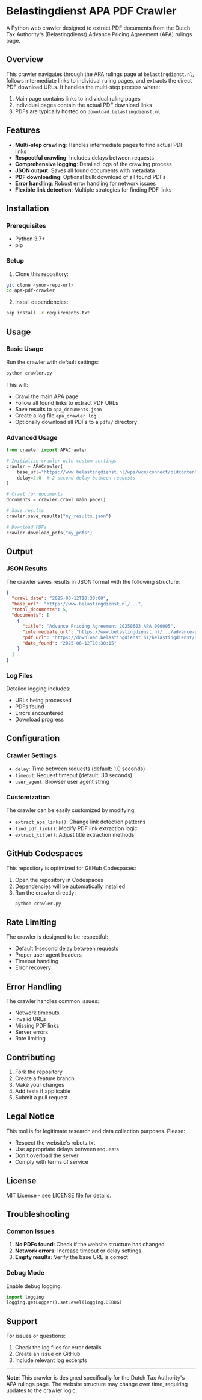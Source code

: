 # Belastingdienst APA PDF Crawler

A Python web crawler designed to extract PDF documents from the Dutch Tax Authority's (Belastingdienst) Advance Pricing Agreement (APA) rulings page.

## Overview

This crawler navigates through the APA rulings page at `belastingdienst.nl`, follows intermediate links to individual ruling pages, and extracts the direct PDF download URLs. It handles the multi-step process where:

1. Main page contains links to individual ruling pages
2. Individual pages contain the actual PDF download links
3. PDFs are typically hosted on `download.belastingdienst.nl`

## Features

- **Multi-step crawling**: Handles intermediate pages to find actual PDF links
- **Respectful crawling**: Includes delays between requests
- **Comprehensive logging**: Detailed logs of the crawling process
- **JSON output**: Saves all found documents with metadata
- **PDF downloading**: Optional bulk download of all found PDFs
- **Error handling**: Robust error handling for network issues
- **Flexible link detection**: Multiple strategies for finding PDF links

## Installation

### Prerequisites

- Python 3.7+
- pip

### Setup

1. Clone this repository:
```bash
git clone <your-repo-url>
cd apa-pdf-crawler
```

2. Install dependencies:
```bash
pip install -r requirements.txt
```

## Usage

### Basic Usage

Run the crawler with default settings:

```bash
python crawler.py
```

This will:
- Crawl the main APA page
- Follow all found links to extract PDF URLs
- Save results to `apa_documents.json`
- Create a log file `apa_crawler.log`
- Optionally download all PDFs to a `pdfs/` directory

### Advanced Usage

```python
from crawler import APACrawler

# Initialize crawler with custom settings
crawler = APACrawler(
    base_url="https://www.belastingdienst.nl/wps/wcm/connect/bldcontentnl/standaard_functies/prive/contact/rechten_en_plichten_bij_de_belastingdienst/ruling/apa",
    delay=2.0  # 2 second delay between requests
)

# Crawl for documents
documents = crawler.crawl_main_page()

# Save results
crawler.save_results("my_results.json")

# Download PDFs
crawler.download_pdfs("my_pdfs")
```

## Output

### JSON Results

The crawler saves results in JSON format with the following structure:

```json
{
  "crawl_date": "2025-06-12T10:30:00",
  "base_url": "https://www.belastingdienst.nl/...",
  "total_documents": 5,
  "documents": [
    {
      "title": "Advance Pricing Agreement 20250603 APA 000005",
      "intermediate_url": "https://www.belastingdienst.nl/.../advance-pricing-agreement-20250603-apa-000005",
      "pdf_url": "https://download.belastingdienst.nl/belastingdienst/docs/rul-20250603-apa-000005.pdf",
      "date_found": "2025-06-12T10:30:15"
    }
  ]
}
```

### Log Files

Detailed logging includes:
- URLs being processed
- PDFs found
- Errors encountered
- Download progress

## Configuration

### Crawler Settings

- `delay`: Time between requests (default: 1.0 seconds)
- `timeout`: Request timeout (default: 30 seconds)
- `user_agent`: Browser user agent string

### Customization

The crawler can be easily customized by modifying:

- `extract_apa_links()`: Change link detection patterns
- `find_pdf_link()`: Modify PDF link extraction logic
- `extract_title()`: Adjust title extraction methods

## GitHub Codespaces

This repository is optimized for GitHub Codespaces:

1. Open the repository in Codespaces
2. Dependencies will be automatically installed
3. Run the crawler directly:
   ```bash
   python crawler.py
   ```

## Rate Limiting

The crawler is designed to be respectful:
- Default 1-second delay between requests
- Proper user agent headers
- Timeout handling
- Error recovery

## Error Handling

The crawler handles common issues:
- Network timeouts
- Invalid URLs
- Missing PDF links
- Server errors
- Rate limiting

## Contributing

1. Fork the repository
2. Create a feature branch
3. Make your changes
4. Add tests if applicable
5. Submit a pull request

## Legal Notice

This tool is for legitimate research and data collection purposes. Please:
- Respect the website's robots.txt
- Use appropriate delays between requests
- Don't overload the server
- Comply with terms of service

## License

MIT License - see LICENSE file for details.

## Troubleshooting

### Common Issues

1. **No PDFs found**: Check if the website structure has changed
2. **Network errors**: Increase timeout or delay settings
3. **Empty results**: Verify the base URL is correct

### Debug Mode

Enable debug logging:

```python
import logging
logging.getLogger().setLevel(logging.DEBUG)
```

## Support

For issues or questions:
1. Check the log files for error details
2. Create an issue on GitHub
3. Include relevant log excerpts

---

**Note**: This crawler is designed specifically for the Dutch Tax Authority's APA rulings page. The website structure may change over time, requiring updates to the crawler logic.

